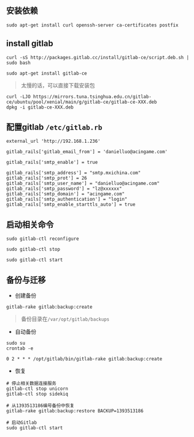 ## 安装依赖

```
sudo apt-get install curl openssh-server ca-certificates postfix
```

## install gitlab

```
curl -sS http://packages.gitlab.cc/install/gitlab-ce/script.deb.sh | sudo bash

sudo apt-get install gitlab-ce
```

> 太慢的话，可以直接下载安装包

```
curl -LJO https://mirrors.tuna.tsinghua.edu.cn/gitlab-ce/ubuntu/pool/xenial/main/g/gitlab-ce/gitlab-ce-XXX.deb
dpkg -i gitlab-ce-XXX.deb
```


## 配置gitlab `/etc/gitlab.rb`

```
external_url 'http://192.168.1.236'

gitlab_rails['gitlab_email_from'] = 'danielluo@acingame.com'

gitlab_rails['smtp_enable'] = true

gitlab_rails['smtp_address'] = "smtp.mxichina.com"
gitlab_rails['smtp_prot'] = 26
gitlab_rails['smtp_user_name'] = "danielluo@acingame.com"
gitlab_rails['smtp_password'] = "lz@xxxxxx"
gitlab_rails['smtp_domain'] = "acingame.com"
gitlab_rails['smtp_authentication'] = "login"
gitlab_rails['smtp_enable_starttls_auto'] = true
```

## 启动相关命令

```
sudo gitlab-ctl reconfigure

sudo gitlab-ctl stop

sudo gitlab-ctl start

```



## 备份与迁移

* 创建备份

```
gitlab-rake gitlab:backup:create
```

> 备份目录在`/var/opt/gitlab/backups`

* 自动备份

```
sudo su
crontab -e

0 2 * * * /opt/gitlab/bin/gitlab-rake gitlab:backup:create

```

* 恢复

```
# 停止相关数据连接服务
gitlab-ctl stop unicorn
gitlab-ctl stop sidekiq

# 从1393513186编号备份中恢复
gitlab-rake gitlab:backup:restore BACKUP=1393513186

# 启动Gitlab
sudo gitlab-ctl start
```